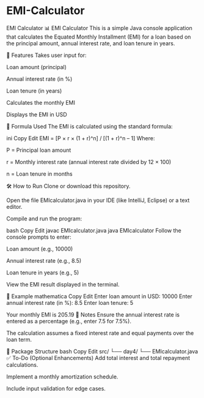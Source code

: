 # EMI-Calculator
EMI Calculator
📊 EMI Calculator
This is a simple Java console application that calculates the Equated Monthly Installment (EMI) for a loan based on the principal amount, annual interest rate, and loan tenure in years.

📌 Features
Takes user input for:

Loan amount (principal)

Annual interest rate (in %)

Loan tenure (in years)

Calculates the monthly EMI

Displays the EMI in USD

🧮 Formula Used
The EMI is calculated using the standard formula:

ini
Copy
Edit
EMI = [P × r × (1 + r)^n] / [(1 + r)^n – 1]
Where:

P = Principal loan amount

r = Monthly interest rate (annual interest rate divided by 12 × 100)

n = Loan tenure in months

🛠️ How to Run
Clone or download this repository.

Open the file EMIcalculator.java in your IDE (like IntelliJ, Eclipse) or a text editor.

Compile and run the program:

bash
Copy
Edit
javac EMIcalculator.java
java EMIcalculator
Follow the console prompts to enter:

Loan amount (e.g., 10000)

Annual interest rate (e.g., 8.5)

Loan tenure in years (e.g., 5)

View the EMI result displayed in the terminal.

📌 Example
mathematica
Copy
Edit
Enter loan amount in USD:
10000
Enter annual interest rate (in %):
8.5
Enter loan tenure:
5

Your monthly EMI is 205.19
🧠 Notes
Ensure the annual interest rate is entered as a percentage (e.g., enter 7.5 for 7.5%).

The calculation assumes a fixed interest rate and equal payments over the loan term.

📁 Package Structure
bash
Copy
Edit
src/
└── day4/
    └── EMIcalculator.java
✅ To-Do (Optional Enhancements)
Add total interest and total repayment calculations.

Implement a monthly amortization schedule.

Include input validation for edge cases.

